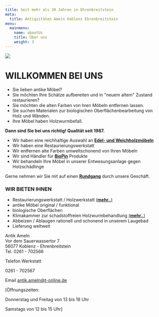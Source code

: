```yaml
---
title: Seit mehr als 30 Jahren in Ehrenbreitstein
meta:
  title: Antiquitäten Ameln Koblenz Ehrenbreitstein
menu:
  mainmenu:
    name: aboutUs
    title: Über uns
    weight: 3
---
```

![](/img/PIC00091.jpg)

# WILLKOMMEN BEI UNS

* Sie lieben antike Möbel?
* Sie möchten Ihre Schätze aufbereiten und in "neuem altem" Zustand restaurieren?
* Sie möchten die alten Farben von hren Möbeln entfernen lassen.
* Sie suchen Materialen zur biologischen Oberflächenbearbeitung von Holz und Wänden.
* Ihre Möbel haben Holzwurmbefall.

**Dann sind Sie bei uns richtig! Qualität seit 1987.**

* Wir haben eine reichhaltige Auswahl an **[Edel- und Weichholzmöbeln](/rundgang/)**
* Wir haben eine Restaurierungswerkstatt
* Wir entfernen alte Farben umweltschonend von Ihren Möbeln
* Wir sind Händler für **[BioPin](http://www.biopin.de/)** Produkte
* Wir behandeln Ihre Möbel in unserer Entwesungsanlage gegen Holzschädlinge

Gerne nehmen wir Sie mit auf einen **[Rundgang](/rundgang/)** durch unsere Geschäft.

### WIR BIETEN IHNEN

* Restaurierungswerkstatt / Holzwerkstatt [(**mehr..**)](/überuns/restaurierungenholzwerkstatt/)
* antike Möbel original / funktional
* biologische Oberflächen
* Klimakammer zur schadstoffreien Holzwurmbehandlung [(**mehr..**)](/überuns/holzschädlinge/)
* Abbeizen / Ablaugen rationell und schonend in unserem Laugebad
* Lieferung weltweit

Antik Ameln\
Vor dem Sauerwassertor 7\
56077 Koblenz - Ehrenbreitstein\
Tel. 0261 - 702566

Telefon Werkstatt

0261 - 702567

Email [antik.ameln@t-online.de](mailto:antik.ameln@t-online.de)

[Öffnungszeiten:

Donnerstag und Freitag von 13 bis 18 Uhr

Samstags von 12 bis 15 Uhr]
